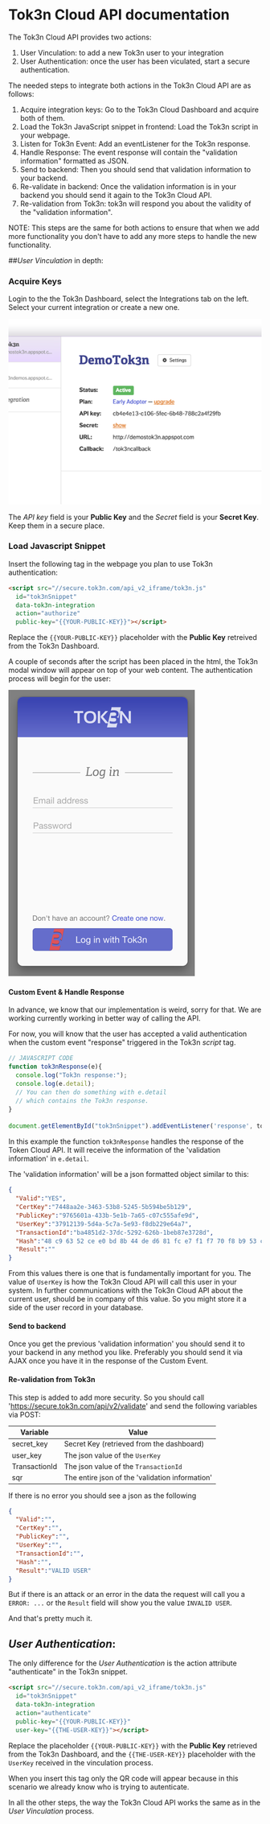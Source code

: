 # Tok3n Cloud API documentation
The Tok3n Cloud API provides two actions:

1. User Vinculation: to add a new Tok3n user to your integration
2. User Authentication: once the user has been viculated, start a  secure authentication.

The needed steps to integrate both actions in the Tok3n Cloud API are as follows:

1. Acquire integration keys: Go to the Tok3n Cloud Dashboard and acquire both of them.
2. Load the Tok3n JavaScript snippet in frontend: Load the Tok3n script in your webpage.
3. Listen for Tok3n Event: Add an eventListener for the Tok3n response.
4. Handle Response: The event response will contain the "validation information" formatted as JSON.
5. Send to backend: Then you should send that validation information to your backend.
6. Re-validate in backend: Once the validation information is in your backend you should send it again to the Tok3n Cloud API.
7. Re-validation from Tok3n: tok3n will respond you about the validity of the "validation information".

NOTE: This steps are the same for both actions to ensure that when we add more functionality you don't have to add any more steps to handle the new functionality.

##*User Vinculation* in depth:
### Acquire Keys

Login to the the Tok3n Dashboard, select the Integrations tab on the left. Select your current integration or create a new one.

![alt text](https://raw.githubusercontent.com/Tok3n/CloudDocumentation/master/API/keys.png "Adquire Keys")

The *API key* field is your **Public Key** and the *Secret* field is your **Secret Key**. Keep them in a secure place.

### Load Javascript Snippet
Insert the following tag in the webpage you plan to use Tok3n authentication:

<!-- Siguiente version: quitar id, agregar data- -->

```html
<script src="//secure.tok3n.com/api_v2_iframe/tok3n.js"
  id="tok3nSnippet"
  data-tok3n-integration
  action="authorize"
  public-key="{{YOUR-PUBLIC-KEY}}"></script>
```

Replace the `{{YOUR-PUBLIC-KEY}}` placeholder with the **Public Key** retreived from the Tok3n Dashboard.

<!-- Siguiente version: llamar al script con js -->

A couple of seconds after the script has been placed in the html, the Tok3n modal window will appear on top of your web content. The authentication process will begin for the user:

![alt text](https://raw.githubusercontent.com/Tok3n/CloudDocumentation/master/API/login1.png "Login 1")

#### Custom Event & Handle Response
In advance, we know that our implementation is weird, sorry for that. We are working currently working in better way of calling the API.

For now, you will know that the user has accepted a valid authentication when the custom event "response" triggered in the Tok3n *script* tag.

```javascript
// JAVASCRIPT CODE
function tok3nResponse(e){
  console.log("Tok3n response:");
  console.log(e.detail);
  // You can then do something with e.detail
  // which contains the Tok3n response.
}

document.getElementById("tok3nSnippet").addEventListener('response', tok3nResponse, false);
```

In this example the function `tok3nResponse` handles the response of the Token Cloud API. It will receive the information of the 'validation information' in `e.detail`.

The 'validation information' will be a json formatted object similar to this:

```json
{
  "Valid":"YES",
  "CertKey":"7448aa2e-3463-53b8-5245-5b594be5b129",
  "PublicKey":"9765601a-433b-5e1b-7a65-c07c555afe9d",
  "UserKey":"37912139-5d4a-5c7a-5e93-f8db229e64a7",
  "TransactionId":"ba4851d2-37dc-5292-626b-1beb87e3728d",
  "Hash":"48 c9 63 52 ce e0 bd 8b 44 de d6 81 fc e7 f1 f7 70 f8 b9 53 c2 c8 9a fe d0 9f 0b f8 6b fc aa 93",
  "Result":""
}
```

From this values there is one that is fundamentally important for you. The value of `UserKey` is how the Tok3n Cloud API will call this user in your system. In further communications with the Tok3n Cloud API about the current user, should be in company of this value. So you might store it a side of the user record in your database.

#### Send to backend
Once you get the previous 'validation information' you should send it to your backend in any method you like. Preferably you should send it via AJAX once you have it in the response of the Custom Event.

#### Re-validation from Tok3n
This step is added to add more security. So you should call 
'https://secure.tok3n.com/api/v2/validate' and send the following variables via POST:

| Variable      | Value                                             | 
| ------------- | ------------------------------------------------- | 
| secret_key    | Secret Key (retrieved from the dashboard)           |
| user_key      | The json value of the `UserKey`                   |
| TransactionId | The json value of the `TransactionId`             |
| sqr           | The entire json of the 'validation information'   |

If there is no error you should see a json as the following

```json
{
  "Valid":"",
  "CertKey":"",
  "PublicKey":"",
  "UserKey":"",
  "TransactionId":"",
  "Hash":"",
  "Result":"VALID USER"
}
```

But if there is an attack or an error in the data the request will call you a `ERROR: ...` or the `Result` field will show you the value `INVALID USER`.

And that's pretty much it. 

## *User Authentication*:
The only difference for the *User Authentication* is the action attribute "authenticate" in the Tok3n snippet.

```html
<script src="//secure.tok3n.com/api_v2_iframe/tok3n.js" 
  id="tok3nSnippet"
  data-tok3n-integration
  action="authenticate"
  public-key="{{YOUR-PUBLIC-KEY}}"
  user-key="{{THE-USER-KEY}}"></script>
```

Replace the placeholder `{{YOUR-PUBLIC-KEY}}` with the **Public Key** retrieved from the Tok3n Dashboard, and the `{{THE-USER-KEY}}` placeholder with the `UserKey` received in the vinculation process.

When you insert this tag only the QR code will appear because in this scenario we already know who is trying to autenticate.

In all the other steps, the way the Tok3n Cloud API works the same as in the *User Vinculation* process.
